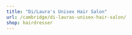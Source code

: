 ```yaml
---
title: "Di/Laura's Unisex Hair Salon"
url: /cambridge/di-lauras-unisex-hair-salon/
shop: hairdresser
---
```

